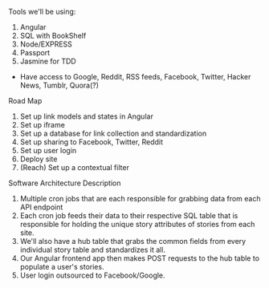 Tools we'll be using:
1. Angular
2. SQL with BookShelf
3. Node/EXPRESS
4. Passport
5. Jasmine for TDD

- Have access to Google, Reddit, RSS feeds, Facebook, Twitter, Hacker News, 
  Tumblr, Quora(?)

Road Map
1. Set up link models and states in Angular
2. Set up iframe
3. Set up a database for link collection and standardization
4. Set up sharing to Facebook, Twitter, Reddit
5. Set up user login
6. Deploy site
7. (Reach) Set up a contextual filter

Software Architecture Description
1. Multiple cron jobs that are each responsible for grabbing data from each API endpoint
2. Each cron job feeds their data to their respective SQL table that is responsible for 
   holding the unique story attributes of stories from each site.
3. We'll also have a hub table that grabs the common fields from every individual story
   table and standardizes it all.
4. Our Angular frontend app then makes POST requests to the hub table to populate a user's 
   stories. 
5. User login outsourced to Facebook/Google. 

